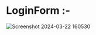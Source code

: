 # LoginForm :-

![Screenshot 2024-03-22 160530](https://github.com/soyamkapasiya/LoginForm/assets/163526543/a747c847-7240-493b-9342-ccadb0d9330a)
